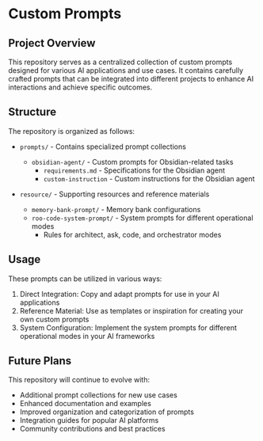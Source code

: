 # Custom Prompts

## Project Overview

This repository serves as a centralized collection of custom prompts designed for various AI applications and use cases. It contains carefully crafted prompts that can be integrated into different projects to enhance AI interactions and achieve specific outcomes.

## Structure

The repository is organized as follows:

- `prompts/` - Contains specialized prompt collections
  - `obsidian-agent/` - Custom prompts for Obsidian-related tasks
    - `requirements.md` - Specifications for the Obsidian agent
    - `custom-instruction` - Custom instructions for the Obsidian agent

- `resource/` - Supporting resources and reference materials
  - `memory-bank-prompt/` - Memory bank configurations
  - `roo-code-system-prompt/` - System prompts for different operational modes
    - Rules for architect, ask, code, and orchestrator modes

## Usage

These prompts can be utilized in various ways:

1. Direct Integration: Copy and adapt prompts for use in your AI applications
2. Reference Material: Use as templates or inspiration for creating your own custom prompts
3. System Configuration: Implement the system prompts for different operational modes in your AI frameworks

## Future Plans

This repository will continue to evolve with:

- Additional prompt collections for new use cases
- Enhanced documentation and examples
- Improved organization and categorization of prompts
- Integration guides for popular AI platforms
- Community contributions and best practices